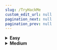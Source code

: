 ```yaml
---
slug: /TryHackMe
custom_edit_url: null
pagination_next: null
pagination_prev: null
---
```


<details className="dropdown" closed>
  <summary><b>Easy</b></summary>
  
  - [Agent Sudo](./Easy/Agent%20Sudo.md)
  - [Anthem](./Easy/Anthem.md)
  - [Bounty Hacker](./Easy/Bounty%20Hacker.md)
  - [Brooklyn Nine Nine](./Easy/Brooklyn%20Nine%20Nine.md)
  - [Brute It](./Easy/Brute%20It.md)
</details>

<details className="dropdown" closed>
  <summary><b>Medium</b></summary>
 
Agent Sudo
</details>
